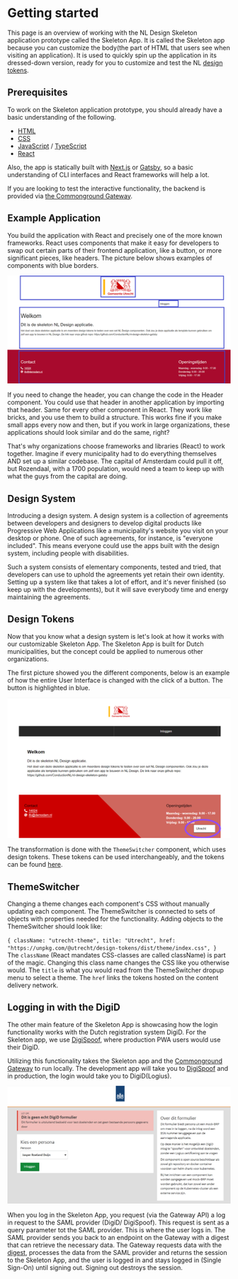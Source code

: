 # Getting started

This page is an overview of working with the NL Design Skeleton application prototype called the Skeleton App. It is called the Skeleton app because you can customize the body(the part of HTML that users see when visiting an application). It is used to quickly spin up the application in its dressed-down version, ready for you to customize and test the NL [design tokens](https://designsystem.gebruikercentraal.nl/).

## Prerequisites

To work on the Skeleton application prototype, you should already have a basic understanding of the following.

-   [HTML](https://developer.mozilla.org/en-US/docs/Web/HTML)
-   [CSS](https://developer.mozilla.org/en-US/docs/Web/CSS)
-   [JavaScript](https://developer.mozilla.org/en-US/docs/Web/JavaScript) / [TypeScript](https://www.typescriptlang.org/)
-   [React](https://reactjs.org/)

Also, the app is statically built with [Next.js](https://nextjs.org/) or [Gatsby](https://www.gatsbyjs.com/), so a basic understanding of CLI interfaces and React frameworks will help a lot.

If you are looking to test the interactive functionality, the backend is provided via [the Commonground Gateway](https://github.com/ConductionNL/commonground-gateway).

## Example Application

You build the application with React and precisely one of the more known frameworks. React uses components that make it easy for developers to swap out certain parts of their frontend application, like a button, or more significant pieces, like headers. The picture below shows examples of components with blue borders.

![Application example](./assets/Skeleton-app-examples.png)

If you need to change the header, you can change the code in the Header component. You could use that header in another application by importing that header. Same for every other component in React. They work like bricks, and you use them to build a structure. This works fine if you make small apps every now and then, but if you work in large organizations, these applications should look similar and do the same, right?

That's why organizations choose frameworks and libraries (React) to work together. Imagine if every municipality had to do everything themselves AND set up a similar codebase. The capital of Amsterdam could pull it off, but Rozendaal, with a 1700 population, would need a team to keep up with what the guys from the capital are doing.

## Design System

Introducing a design system. A design system is a collection of agreements between developers and designers to develop digital products like Progressive Web Applications like a municipality's website you visit on your desktop or phone. One of such agreements, for instance, is "everyone included". This means everyone could use the apps built with the design system, including people with disabilities.

Such a system consists of elementary components, tested and tried, that developers can use to uphold the agreements yet retain their own identity. Setting up a system like that takes a lot of effort, and it's never finished (so keep up with the developments), but it will save everybody time and energy maintaining the agreements.

## Design Tokens

Now that you know what a design system is let's look at how it works with our customizable Skeleton App. The Skeleton App is built for Dutch municipalities, but the concept could be applied to numerous other organizations.

The first picture showed you the different components, below is an example of how the entire User Interface is changed with the click of a button. The button is highlighted in blue.

![Application example](./assets/ThemeSwitcher.png)

The transformation is done with the `ThemeSwitcher` component, which uses design tokens. These tokens can be used interchangeably, and the tokens can be found [here](https://nl-design-system.github.io/themes/?path=/story/themes-intro--page).

## ThemeSwitcher

Changing a theme changes each component's CSS without manually updating each component. The ThemeSwitcher is connected to sets of objects with properties needed for the functionality. Adding objects to the ThemeSwitcher should look like:

`{ className: "utrecht-theme", title: "Utrecht", href: "https://unpkg.com/@utrecht/design-tokens/dist/theme/index.css", } `
The `className` (React mandates CSS-classes are called className) is part of the magic. Changing this class name changes the CSS like you otherwise would. The `title` is what you would read from the ThemeSwitcher dropup menu to select a theme. The `href` links the tokens hosted on the content delivery network.

## Logging in with the DigiD

The other main feature of the Skeleton App is showcasing how the login functionality works with the Dutch registration system DigiD. For the Skeleton app, we use [DigiSpoof](https://github.com/ConductionNL/digispoof-interface), where production PWA users would use their DigiD.

Utilizing this functionality takes the Skeleton app and the [Commonground Gateway](https://github.com/ConductionNL/commonground-gateway) to run locally. The development app will take you to [DigiSpoof](https://digispoof.common-ground.dev/) and in production, the login would take you to DigiD(Logius).

![DigiSpoof](./assets/DigiSpoof.png)

When you log in the Skeleton App, you request (via the Gateway API) a log in request to the SAML provider (DigiD/ DigiSpoof). This request is sent as a query parameter tot the SAML provider. This is where the user logs in.
The SAML provider sends you back to an endpoint on the Gateway with a digest that can retrieve the necessary data. The Gateway requests data with the [digest](https://developer.mozilla.org/en-US/docs/Web/HTTP/Headers/Digest), processes the data from the SAML provider and returns the session to the Skeleton App, and the user is logged in and stays logged in (Single Sign-On) until signing out. Signing out destroys the session.

